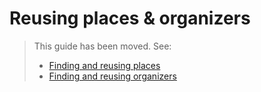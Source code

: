 # Reusing places & organizers

<!--
  This page is not listed in the sidebar, but we should keep it for anyone that has the 
  URL bookmarked / in an email / ... as we cannot do a redirect from 1 page to 2 separate pages.
-->

> This guide has been moved. See:
>
> * [Finding and reusing places](places/finding-and-reusing-places.md)
> * [Finding and reusing organizers](organizers/finding-and-reusing-organizers.md)
